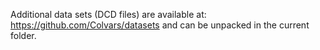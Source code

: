 Additional data sets (DCD files) are available at:
https://github.com/Colvars/datasets
and can be unpacked in the current folder.
